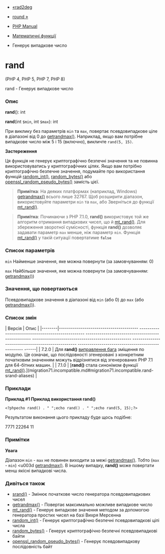 - [«rad2deg](function.rad2deg.md)
- [round »](function.round.md)

- [PHP Manual](index.md)
- [Математичні функції](ref.math.md)
- Генерує випадкове число

# rand

(PHP 4, PHP 5, PHP 7, PHP 8)

rand - Генерує випадкове число

### Опис

**rand**(): int

**rand**(int `$min`, int `$max`): int

При виклику без параметрів `min` та `max`, повертає псевдовипадкове
ціле в діапазоні від 0 до [getrandmax()](function.getrandmax.md).
Наприклад, якщо вам потрібне випадкове число між 5 і 15 (включно),
викличте `rand(5, 15)`.

**Застереження**

Ця функція не генерує криптографічно безпечні значення та не
повинна використовуватись у криптографічних цілях. Якщо вам потрібно
криптографічно безпечне значення, подумайте про використання функцій
[random_int()](function.random-int.md),
[random_bytes()](function.random-bytes.md) або
[openssl_random_pseudo_bytes()](function.openssl-random-pseudo-bytes.md)
замість цієї.

> **Примітка**: На деяких платформах (наприклад, Windows)
> [getrandmax()](function.getrandmax.md) всього лише 32767. Щоб
> розширити діапазон, використовуйте параметри `min` та `max`, або
> Зверніться до функції [mt_rand()](function.mt-rand.md).

> **Примітка**: Починаючи з PHP 7.1.0, **rand()** використовує той же
> алгоритм отримання випадкових чисел, що й
> [mt_rand()](function.mt-rand.md). Для збереження зворотної
> сумісності, функція **rand()** дозволяє задавати параметр `max`
> менше, ніж параметр `min`. Функція [mt_rand()](function.mt-rand.md)
> у такій ситуації повертатиме **`false`**

### Список параметрів

`min`
Найменше значення, яке можна повернути (за замовчуванням: 0)

`max`
Найбільше значення, яке можна повернути (за замовчуванням:
[getrandmax()](function.getrandmax.md))

### Значення, що повертаються

Псевдовипадкове значення в діапазоні від `min` (або 0) до `max` (або
[getrandmax()](function.getrandmax.md)).

### Список змін

| Версія | Опис |
|--------|---------------------------------------- -------------------------------------------------- -------------------------------------------------- -------------------------------------------------- -------------------------------------------------- -------------------------------------------------- ------|
| 7.2.0 | Для **rand()** [виправлення бага](migration72.incompatible.md#migration72.incompatible.rand-mt_rand-output) зміщення по модулю. Це означає, що послідовності згенеровані з конкретним початковим значенням можуть відрізнятися від згенерованих PHP 7.1 для 64-бітних машин. |
| 7.1.0 | [**rand()** стала синонімом функції [mt_rand()](function.mt-rand.md).](migration71.incompatible.md#migration71.incompatible.rand-srand-aliases) |

### Приклади

**Приклад #1 Приклад використання **rand()****

`<?phpecho rand() . "
";echo rand() . "
";echo rand(5, 15);?> `

Результатом виконання цього прикладу буде щось подібне:

7771
22264
11

### Примітки

**Увага**

Діапазон `min` - `max` не повинен виходити за межі
[getrandmax()](function.getrandmax.md). Тобто (`max` - `min`) \<u003d
[getrandmax()](function.getrandmax.md). В іншому випадку, **rand()**
може повертати менш якісні випадкові числа.

### Дивіться також

- [srand()](function.srand.md) - Змінює початкове число генератора
псевдовипадкових чисел
- [getrandmax()](function.getrandmax.md) - Повертає максимально
можливе випадкове число
- [mt_rand()](function.mt-rand.md) - Генерує випадкове значення
методом за допомогою генератора простих чисел на базі Вихря Мерсенна
- [random_int()](function.random-int.md) - Генерує
криптографічно безпечні псевдовипадкові цілі числа
- [random_bytes()](function.random-bytes.md) - Генерує
криптографічно безпечні псевдовипадкові байти
- [openssl_random_pseudo_bytes()](function.openssl-random-pseudo-bytes.md) -
Генерує псевдовипадкову послідовність байт
